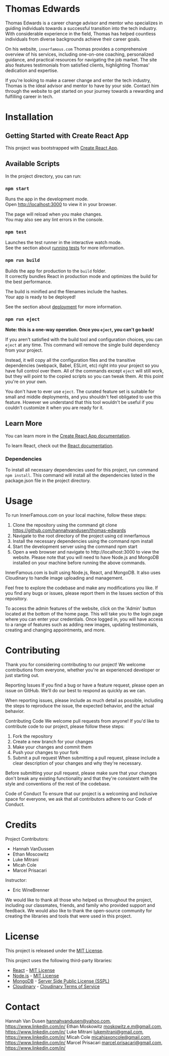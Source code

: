 # Thomas Edwards

Thomas Edwards is a career change advisor and mentor who specializes in guiding individuals towards a successful transition into the tech industry. With considerable experience in the field, Thomas has helped countless individuals from diverse backgrounds achieve their career goals.

On his website, `innerfamous.com` Thomas provides a comprehensive overview of his services, including one-on-one coaching, personalized guidance, and practical resources for navigating the job market. The site also features testimonials from satisfied clients, highlighting Thomas' dedication and expertise.

If you're looking to make a career change and enter the tech industry, Thomas is the ideal advisor and mentor to have by your side. Contact him through the website to get started on your journey towards a rewarding and fulfilling career in tech.

# Installation

## Getting Started with Create React App

This project was bootstrapped with [Create React App](https://github.com/facebook/create-react-app).

## Available Scripts

In the project directory, you can run:

### `npm start`

Runs the app in the development mode.\
Open [http://localhost:3000](http://localhost:3000) to view it in your browser.

The page will reload when you make changes.\
You may also see any lint errors in the console.

### `npm test`

Launches the test runner in the interactive watch mode.\
See the section about [running tests](https://facebook.github.io/create-react-app/docs/running-tests) for more information.

### `npm run build`

Builds the app for production to the `build` folder.\
It correctly bundles React in production mode and optimizes the build for the best performance.

The build is minified and the filenames include the hashes.\
Your app is ready to be deployed!

See the section about [deployment](https://facebook.github.io/create-react-app/docs/deployment) for more information.

### `npm run eject`

**Note: this is a one-way operation. Once you `eject`, you can't go back!**

If you aren't satisfied with the build tool and configuration choices, you can `eject` at any time. This command will remove the single build dependency from your project.

Instead, it will copy all the configuration files and the transitive dependencies (webpack, Babel, ESLint, etc) right into your project so you have full control over them. All of the commands except `eject` will still work, but they will point to the copied scripts so you can tweak them. At this point you're on your own.

You don't have to ever use `eject`. The curated feature set is suitable for small and middle deployments, and you shouldn't feel obligated to use this feature. However we understand that this tool wouldn't be useful if you couldn't customize it when you are ready for it.

## Learn More

You can learn more in the [Create React App documentation](https://facebook.github.io/create-react-app/docs/getting-started).

To learn React, check out the [React documentation](https://reactjs.org/).

### Dependencies

To install all necessary dependencies used for this project, run command `npm install`. This command will install all the dependencies listed in the package.json file in the project directory.

# Usage

To run InnerFamous.com on your local machine, follow these steps:

1. Clone the repository using the command git clone https://github.com/hannahvandusen/thomas-edwards
2. Navigate to the root directory of the project using cd innerfamous
3. Install the necessary dependencies using the command npm install
4. Start the development server using the command npm start
5. Open a web browser and navigate to http://localhost:3000 to view the website.
   Please note that you will need to have Node.js and MongoDB installed on your machine before running the above commands.

InnerFamous.com is built using Node.js, React, and MongoDB. It also uses Cloudinary to handle image uploading and management.

Feel free to explore the codebase and make any modifications you like. If you find any bugs or issues, please report them in the Issues section of this repository.

To access the admin features of the website, click on the 'Admin' button located at the bottom of the home page. This will take you to the login page where you can enter your credentials. Once logged in, you will have access to a range of features such as adding new images, updating testimonials, creating and changing appointments, and more.

# Contributing

Thank you for considering contributing to our project! We welcome contributions from everyone, whether you're an experienced developer or just starting out.

Reporting Issues
If you find a bug or have a feature request, please open an issue on GitHub. We'll do our best to respond as quickly as we can.

When reporting issues, please include as much detail as possible, including the steps to reproduce the issue, the expected behavior, and the actual behavior.

Contributing Code
We welcome pull requests from anyone! If you'd like to contribute code to our project, please follow these steps:

1. Fork the repository
2. Create a new branch for your changes
3. Make your changes and commit them
4. Push your changes to your fork
5. Submit a pull request
   When submitting a pull request, please include a clear description of your changes and why they're necessary.

Before submitting your pull request, please make sure that your changes don't break any existing functionality and that they're consistent with the style and conventions of the rest of the codebase.

Code of Conduct
To ensure that our project is a welcoming and inclusive space for everyone, we ask that all contributors adhere to our Code of Conduct.

# Credits

Project Contributors:

-   Hannah VanDussen
-   Ethan Moscowitz
-   Luke Mitrani
-   Micah Cole
-   Marcel Prisacari

Instructor:

-   Eric WineBrenner

We would like to thank all those who helped us throughout the project, including our classmates, friends, and family who provided support and feedback. We would also like to thank the open-source community for creating the libraries and tools that were used in this project.

# License

This project is released under the [MIT License](https://opensource.org/licenses/MIT).

This project uses the following third-party libraries:

-   [React](https://reactjs.org/) - [MIT License](https://opensource.org/licenses/MIT)
-   [Node.js](https://nodejs.org/) - [MIT License](https://opensource.org/licenses/MIT)
-   [MongoDB](https://www.mongodb.com/) - [Server Side Public License (SSPL)](https://www.mongodb.com/licensing/server-side-public-license)
-   [Cloudinary](https://cloudinary.com/) - [Cloudinary Terms of Service](https://cloudinary.com/terms)

# Contact

Hannah Van Dusen <hannahvandusen@yahoo.com>, https://www.linkedin.com/in/
Ethan Moskowitz <moskowitz.e.m@gmail.com>, https://www.linkedin.com/in/
Luke Mitrani <lukemitrani@gmail.com>, https://www.linkedin.com/in/
Micah Cole <micahjaxoncole@gmail.com>, https://www.linkedin.com/in/
Marcel Prisacari <marcel.prisacari@gmail.com>, https://www.linkedin.com/in/
